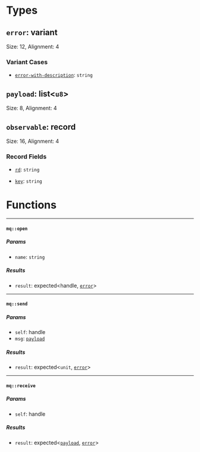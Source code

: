 # Types

## <a href="#error" name="error"></a> `error`: variant


Size: 12, Alignment: 4

### Variant Cases

- <a href="error.error_with_description" name="error.error_with_description"></a> [`error-with-description`](#error.error_with_description): `string`
  
  
## <a href="#payload" name="payload"></a> `payload`: list<`u8`>


Size: 8, Alignment: 4

## <a href="#observable" name="observable"></a> `observable`: record


Size: 16, Alignment: 4

### Record Fields

- <a href="observable.rd" name="observable.rd"></a> [`rd`](#observable.rd): `string`
  
  
- <a href="observable.key" name="observable.key"></a> [`key`](#observable.key): `string`
  
  
# Functions

----

#### <a href="#mq_open" name="mq_open"></a> `mq::open` 

##### Params

- <a href="#mq_open.name" name="mq_open.name"></a> `name`: `string`
##### Results

- <a href="#mq_open.result" name="mq_open.result"></a> `result`: expected<handle<mq>, [`error`](#error)>

----

#### <a href="#mq_send" name="mq_send"></a> `mq::send` 

##### Params

- <a href="#mq_send.self" name="mq_send.self"></a> `self`: handle<mq>
- <a href="#mq_send.msg" name="mq_send.msg"></a> `msg`: [`payload`](#payload)
##### Results

- <a href="#mq_send.result" name="mq_send.result"></a> `result`: expected<`unit`, [`error`](#error)>

----

#### <a href="#mq_receive" name="mq_receive"></a> `mq::receive` 

##### Params

- <a href="#mq_receive.self" name="mq_receive.self"></a> `self`: handle<mq>
##### Results

- <a href="#mq_receive.result" name="mq_receive.result"></a> `result`: expected<[`payload`](#payload), [`error`](#error)>

